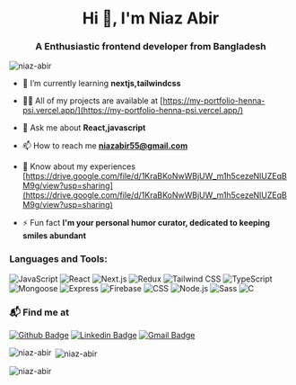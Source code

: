 <h1 align="center">Hi 👋, I'm Niaz Abir</h1>
<h3 align="center">A Enthusiastic frontend developer from Bangladesh</h3>



<p align="left"> <img src="https://komarev.com/ghpvc/?username=niaz-abir&label=Profile%20views&color=0e75b6&style=flat" alt="niaz-abir" /> </p>

- 🌱 I’m currently learning **nextjs,tailwindcss**

- 👨‍💻 All of my projects are available at [https://my-portfolio-henna-psi.vercel.app/](https://my-portfolio-henna-psi.vercel.app/)

- 💬 Ask me about **React,javascript**

- 📫 How to reach me **niazabir55@gmail.com**

- 📄 Know about my experiences [https://drive.google.com/file/d/1KraBKoNwWBjUW_m1h5cezeNlUZEqBM9g/view?usp=sharing](https://drive.google.com/file/d/1KraBKoNwWBjUW_m1h5cezeNlUZEqBM9g/view?usp=sharing)

- ⚡ Fun fact **I'm your personal humor curator, dedicated to keeping smiles abundant**


### Languages and Tools:


![JavaScript](https://img.shields.io/badge/-JavaScript-000?&logo=JavaScript)
![React](https://img.shields.io/badge/-React-000?&logo=React)
![Next.js](https://img.shields.io/badge/-Next.js-000?&logo=Next.js)
![Redux](https://img.shields.io/badge/-Redux-000?&logo=Redux)
![Tailwind CSS](https://img.shields.io/badge/-Tailwind_CSS-000?&logo=Tailwind%20CSS)
![TypeScript](https://img.shields.io/badge/-TypeScript-000?&logo=TypeScript)
![Mongoose](https://img.shields.io/badge/-Mongoose-000?&logo=MongoDB)
![Express](https://img.shields.io/badge/-Express-000?&logo=Express)
![Firebase](https://img.shields.io/badge/-Firebase-000?&logo=Firebase)
![CSS](https://img.shields.io/badge/-CSS-000?&logo=CSS3)
![Node.js](https://img.shields.io/badge/-Node.js-000?&logo=Node.js)
![Sass](https://img.shields.io/badge/-Sass-000?&logo=Sass)
![C](https://img.shields.io/badge/-C-000?&logo=C)

### 📬 Find me at
[![Github Badge](http://img.shields.io/badge/-Github-black?style=flat-square&logo=github&link=https://github.com/Defcon27/)](https://github.com/Defcon27/) 
[![Linkedin Badge](https://img.shields.io/badge/-LinkedIn-blue?style=flat-square&logo=Linkedin&logoColor=white&link=https://www.linkedin.com/in/hemanthkollipara/)](https://www.linkedin.com/in/hemanthkollipara)
[![Gmail Badge](https://img.shields.io/badge/-Gmail-d14836?style=flat-square&logo=Gmail&logoColor=white&link=mailto:defcon.sentinal95@gmail.com)](mailto:defcon.sentinal95@gmail.com)







<p><img align="left" src="https://github-readme-stats.vercel.app/api/top-langs?username=niaz-abir&show_icons=true&locale=en&layout=compact" alt="niaz-abir" /></p>

<p>&nbsp;<img align="center" src="https://github-readme-stats.vercel.app/api?username=niaz-abir&show_icons=true&locale=en" alt="niaz-abir" /></p>

<p><img align="center" src="https://github-readme-streak-stats.herokuapp.com/?user=niaz-abir&" alt="niaz-abir" /></p>
